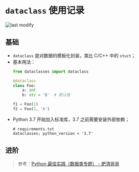 `dataclass` 使用记录
===
<!--START_SECTION:badge-->

![last modify](https://img.shields.io/static/v1?label=last%20modify&message=2022-10-15%2010%3A39%3A35&color=yellowgreen&style=flat-square)

<!--END_SECTION:badge-->


## 基础
- `dataclass` 是对数据的模板化封装，类比 C/C++ 中的 `stuct`；
- 基本用法：
    ```python
    from dataclasses import dataclass

    @dataclass
    class Foo:
        a: int
        b: str = 'B'  # 默认值
    
    f1 = Foo(1)
    f2 = Foo(2, 'b')
    ```
- Python 3.7 开始加入标准库，3.7 之前需要安装外部依赖；
    ```
    # requirements.txt
    dataclasses; python_version < '3.7'
    ```


## 进阶
> 参考：[Python 最佳实践（数据类专题） - 肥清哥哥](https://space.bilibili.com/374243420/channel/collectiondetail?sid=422655)

